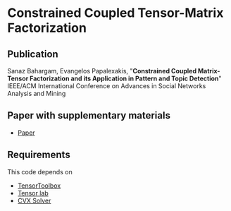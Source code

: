 # Constrained Coupled Tensor-Matrix Factorization

## Publication
Sanaz Bahargam, Evangelos Papalexakis, "**Constrained Coupled Matrix-Tensor Factorization and its Application in Pattern and Topic Detection**"
IEEE/ACM International Conference on Advances in Social Networks Analysis and Mining

## Paper with supplementary materials
* [Paper](https://arxiv.org/pdf/1807.00122.pdf)

## Requirements
This code depends on 
* [TensorToolbox](http://www.sandia.gov/~tgkolda/TensorToolbox/index-2.5.html)
* [Tensor lab](http://www.tensorlab.net)
* [CVX Solver](http://cvxr.com/cvx/)


 
